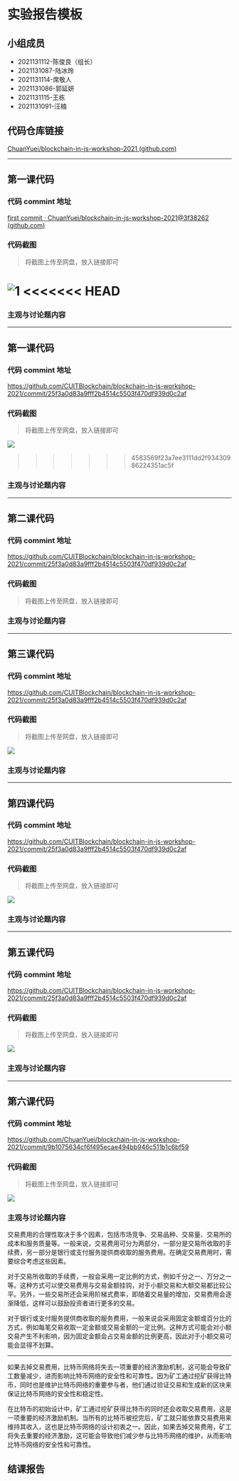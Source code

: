 # 实验报告模板

## 小组成员

- 2021131112-陈俊良（组长）
- 2021131087-陆冰玲
- 2021131114-席敬人
- 2021131086-郭延妍
- 2021131115-王栋
- 2021131091-汪楠


## 代码仓库链接

[ChuanYuei/blockchain-in-js-workshop-2021 (github.com)](https://github.com/ChuanYuei/blockchain-in-js-workshop-2021)

---



## 第一课代码


### 代码 commint 地址

[first commit · ChuanYuei/blockchain-in-js-workshop-2021@3f38262 (github.com)](https://github.com/ChuanYuei/blockchain-in-js-workshop-2021/commit/3f38262ff76d17ae3c1595d0b557cfd971da5a4f)


### 代码截图

> 将截图上传至网盘，放入链接即可

![1](https://s3.bmp.ovh/imgs/2023/05/11/655d1bb3aa63bed8.png)
<<<<<<< HEAD
=======


### 主观与讨论题内容

---



## 第一课代码


### 代码 commint 地址

https://github.com/CUITBlockchain/blockchain-in-js-workshop-2021/commit/25f3a0d83a9fff2b4514c5503f470df939d0c2af


### 代码截图

> 将截图上传至网盘，放入链接即可

![](链接)
>>>>>>> 4583569f23a7ee3111dd2f93430986224351ac5f


### 主观与讨论题内容


---



## 第二课代码


### 代码 commint 地址

https://github.com/CUITBlockchain/blockchain-in-js-workshop-2021/commit/25f3a0d83a9fff2b4514c5503f470df939d0c2af


### 代码截图

> 将截图上传至网盘，放入链接即可




### 主观与讨论题内容



---


## 第三课代码


### 代码 commint 地址

https://github.com/CUITBlockchain/blockchain-in-js-workshop-2021/commit/25f3a0d83a9fff2b4514c5503f470df939d0c2af


### 代码截图

> 将截图上传至网盘，放入链接即可

![](链接)


### 主观与讨论题内容



---




## 第四课代码


### 代码 commint 地址

https://github.com/CUITBlockchain/blockchain-in-js-workshop-2021/commit/25f3a0d83a9fff2b4514c5503f470df939d0c2af


### 代码截图

> 将截图上传至网盘，放入链接即可

![](链接)


### 主观与讨论题内容



---




## 第五课代码


### 代码 commint 地址

https://github.com/CUITBlockchain/blockchain-in-js-workshop-2021/commit/25f3a0d83a9fff2b4514c5503f470df939d0c2af


### 代码截图

> 将截图上传至网盘，放入链接即可

![](链接)


### 主观与讨论题内容



---




## 第六课代码


### 代码 commint 地址

https://github.com/ChuanYuei/blockchain-in-js-workshop-2021/commit/9b1075634cf6f495ecae494bb946c511b1c6bf59


### 代码截图

> 将截图上传至网盘，放入链接即可

![](https://s3.bmp.ovh/imgs/2023/06/21/06ed8ae0a59bd5ad.png)


### 主观与讨论题内容

交易费用的合理性取决于多个因素，包括市场竞争、交易品种、交易量、交易所的成本和服务质量等。一般来说，交易费用可分为两部分，一部分是交易所收取的手续费，另一部分是银行或支付服务提供商收取的服务费用。在确定交易费用时，需要综合考虑这些因素。

对于交易所收取的手续费，一般会采用一定比例的方式，例如千分之一、万分之一等。这种方式可以使交易费用与交易金额挂钩，对于小额交易和大额交易都比较公平。另外，一些交易所还会采用阶梯式费率，即随着交易量的增加，交易费用会逐渐降低，这样可以鼓励投资者进行更多的交易。

对于银行或支付服务提供商收取的服务费用，一般来说会采用固定金额或百分比的方式，例如每笔交易收取一定金额或交易金额的一定比例。这种方式可能会对小额交易产生不利影响，因为固定金额会占交易金额的比例更高，因此对于小额交易可能会显得不划算。

---
如果去掉交易费用，比特币网络将失去一项重要的经济激励机制，这可能会导致矿工数量减少，进而影响比特币网络的安全性和可靠性。因为矿工通过挖矿获得比特币，同时也是维护比特币网络的重要参与者，他们通过验证交易和生成新的区块来保证比特币网络的安全性和稳定性。

在比特币的初始设计中，矿工通过挖矿获得比特币的同时还会收取交易费用，这是一项重要的经济激励机制。当所有的比特币被挖完后，矿工就只能依靠交易费用来维持其收入，这也是比特币网络的设计初衷之一。因此，如果去掉交易费用，矿工将失去重要的经济激励，这可能会导致他们减少参与比特币网络的维护，从而影响比特币网络的安全性和可靠性。

## 结课报告





